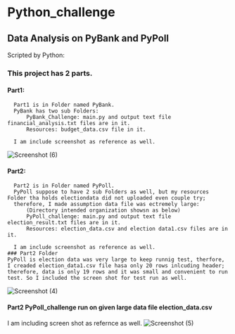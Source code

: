 # Python_challenge
## Data Analysis on PyBank and PyPoll
Scripted by Python:
 ### This project has 2 parts. 
  #### Part1:
      Part1 is in Folder named PyBank. 
      PyBank has two sub Folders:
          PyBank_Challenge: main.py and output text file financial_analysis.txt files are in it.
          Resources: budget_data.csv file in it.  
      
      I am include screenshot as reference as well.  
      
![Screenshot (6)](https://user-images.githubusercontent.com/67448948/116027781-bf63ff80-a623-11eb-91b8-84945c315eee.png) 

 #### Part2:
      Part2 is in Folder named PyPoll. 
      PyPoll suppose to have 2 sub Folders as well, but my resources Folder tha holds electiondata did not uploaded even couple try;
      therefore, I made assumption data file was ectremely large:
          (Directory intended organization showsn as below)
          PyPoll_challenge: main.py and output text file election_result.txt files are in it.
          Resources: election_data.csv and election data1.csv files are in it.  
      
      I am include screenshot as reference as well.  
    ### Part2 Folder 
    PyPoll is election data was very large to keep runnig test, therfore, I creaded election_data1.csv file hasa only 20 rows inlcuding header; therefore, data is only 19 rows and it was small and convenient to run test. So I included the screen shot for test run as well. 
 ![Screenshot (4)](https://user-images.githubusercontent.com/67448948/116028614-8462cb80-a625-11eb-8206-606c13aac2f4.png)
 
   #### Part2 PyPoll_challenge run on given large data file election_data.csv 
   
   I am including screen shot as refernce as well. 
   ![Screenshot (5)](https://user-images.githubusercontent.com/67448948/116029014-5fbb2380-a626-11eb-86e0-42d35c5ad85c.png)

